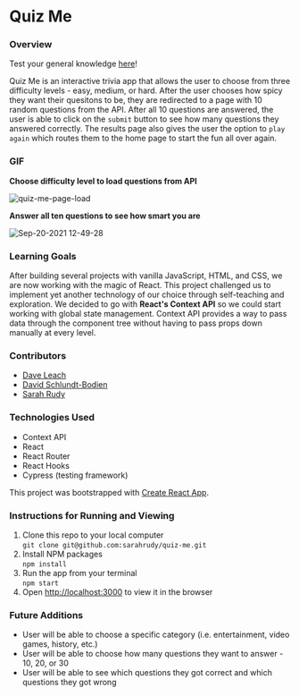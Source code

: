 # Quiz Me

### Overview 

Test your general knowledge [here](https://ruthless-wish.surge.sh/)!

Quiz Me is an interactive trivia app that allows the user to choose from three difficulty levels - easy, medium, or hard. After the user chooses how spicy they want their quesitons to be, they are redirected to a page with 10 random questions from the API. After all 10 questions are answered, the user is able to click on the `submit` button to see how many questions they answered correctly. The results page also gives the user the option to `play again` which routes them to the home page to start the fun all over again. 

### GIF
**Choose difficulty level to load questions from API**

![quiz-me-page-load](https://user-images.githubusercontent.com/78389005/134056206-9ba1af83-a89f-4f2a-94ba-f92deba36d35.gif)  

**Answer all ten questions to see how smart you are**

![Sep-20-2021 12-49-28](https://user-images.githubusercontent.com/78389005/134058281-c83ce138-815a-482e-bd6f-6ab8639a9c69.gif)

### Learning Goals

After building several projects with vanilla JavaScript, HTML, and CSS, we are now working with the magic of React. This project challenged us to implement yet another technology of our choice through self-teaching and exploration. We decided to go with **React's Context API** so we could start working with global state management. Context API provides a way to pass data through the component tree without having to pass props down manually at every level. 

### Contributors 
+ [Dave Leach](https://github.com/davidleach724)
+ [David Schlundt-Bodien](https://github.com/Davidschlundtbodien)
+ [Sarah Rudy](https://github.com/sarahrudy)

### Technologies Used
+ Context API
+ React
+ React Router
+ React Hooks
+ Cypress (testing framework)

This project was bootstrapped with [Create React App](https://github.com/facebook/create-react-app).  

### Instructions for Running and Viewing 

1. Clone this repo to your local computer  
`git clone git@github.com:sarahrudy/quiz-me.git`
2. Install NPM packages  
`npm install`
3. Run the app from your terminal  
`npm start`
4. Open [http://localhost:3000](http://localhost:3000) to view it in the browser  

### Future Additions 

+ User will be able to choose a specific category (i.e. entertainment, video games, history, etc.)
+ User will be able to choose how many questions they want to answer - 10, 20, or 30
+ User will be able to see which questions they got correct and which questions they got wrong 


